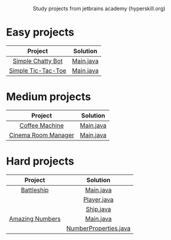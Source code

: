 <p align="center">
   Study projects from jetbrains academy (hyperskill.org)
</p>

# Easy projects

|                               Project                              |                                                                 Solution                                                             |
|:------------------------------------------------------------------:|:------------------------------------------------------------------------------------------------------------------------------------:|
| [Simple Chatty Bot](https://hyperskill.org/projects/113?track=8)   | [Main.java](https://github.com/Fridmor/JetBrains-Academy_projects/blob/main/Easy-projects/bot/ChattyBot.java)                        |
| [Simple Tic-Tac-Toe](https://hyperskill.org/projects/48?track=8)   | [Main.java](https://github.com/Fridmor/JetBrains-Academy_projects/blob/main/Easy-projects/tictactoe/TicTacToe.java)                  |

# Medium projects

|                               Project                              |                                                                 Solution                                                             |
|:------------------------------------------------------------------:|:------------------------------------------------------------------------------------------------------------------------------------:|
| [Coffee Machine](https://hyperskill.org/projects/33?track=8)       | [Main.java](https://github.com/Fridmor/JetBrains-Academy_projects/blob/main/Medium-projects/machine/CoffeeMachine.java)              |
| [Cinema Room Manager](https://hyperskill.org/projects/133?track=8) | [Main.java](https://github.com/Fridmor/JetBrains-Academy_projects/blob/main/Medium-projects/cinema/CinemaRoomManager.java)           |

# Hard projects

|                               Project                              |                                                                 Solution                                                             |
|:------------------------------------------------------------------:|:------------------------------------------------------------------------------------------------------------------------------------:|
| [Battleship](https://hyperskill.org/projects/125?track=8)          | [Main.java](https://github.com/Fridmor/JetBrains-Academy_projects/blob/main/Hard-projects/battleship/Main.java)                      |
|                                                                    | [Player.java](https://github.com/Fridmor/JetBrains-Academy_projects/blob/main/Hard-projects/battleship/Player.java)                  |
|                                                                    | [Ship.java](https://github.com/Fridmor/JetBrains-Academy_projects/blob/main/Hard-projects/battleship/Ship.java)                      |
| [Amazing Numbers](https://hyperskill.org/projects/184?track=8)     | [Main.java](https://github.com/Fridmor/JetBrains-Academy_projects/blob/main/Hard-projects/numbers/AmazingNumbers.java)               |
|                                                                    | [NumberProperties.java](https://github.com/Fridmor/JetBrains-Academy_projects/blob/main/Hard-projects/numbers/NumberProperties.java) |
